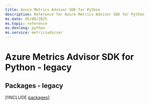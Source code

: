 ```yaml
---
title: Azure Metrics Advisor SDK for Python
description: Reference for Azure Metrics Advisor SDK for Python
ms.date: 05/08/2025
ms.topic: reference
ms.devlang: python
ms.service: metricsadvisor
---
```

# Azure Metrics Advisor SDK for Python - legacy
## Packages - legacy
[!INCLUDE [packages](metrics-advisor-index.md)]